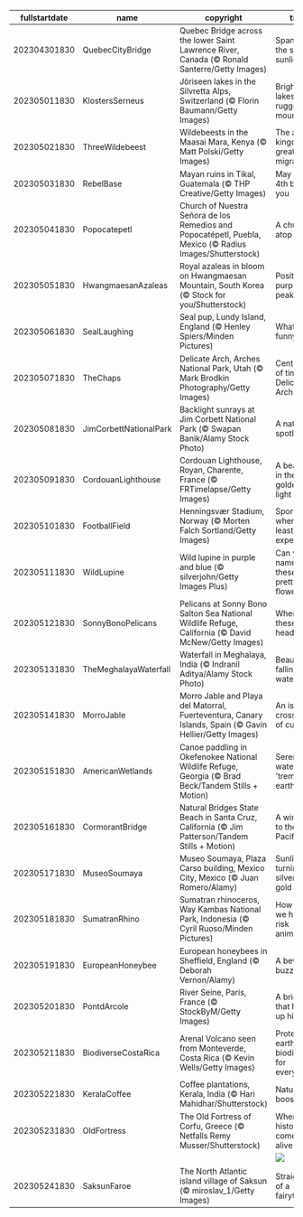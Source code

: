 |fullstartdate|name|copyright|title|image|
|--|--|--|--|--|
202304301830|QuebecCityBridge|Quebec Bridge across the lower Saint Lawrence River, Canada (© Ronald Santerre/Getty Images)|Spanning the soft sunlight|![](/en-IN/2023/05/202304301830QuebecCityBridge.jpg)|
202305011830|KlostersSerneus|Jöriseen lakes in the Silvretta Alps, Switzerland (© Florin Baumann/Getty Images)|Bright blue lakes and rugged mountains|![](/en-IN/2023/05/202305011830KlostersSerneus.jpg)|
202305021830|ThreeWildebeest|Wildebeests in the Maasai Mara, Kenya (© Matt Polski/Getty Images)|The animal kingdom's great migration|![](/en-IN/2023/05/202305021830ThreeWildebeest.jpg)|
202305031830|RebelBase|Mayan ruins in Tikal, Guatemala (© THP Creative/Getty Images)|May the 4th be with you|![](/en-IN/2023/05/202305031830RebelBase.jpg)|
202305041830|Popocatepetl|Church of Nuestra Señora de los Remedios and Popocatépetl, Puebla, Mexico (© Radius Images/Shutterstock)|A church atop a hill|![](/en-IN/2023/05/202305041830Popocatepetl.jpg)|
202305051830|HwangmaesanAzaleas|Royal azaleas in bloom on Hwangmaesan Mountain, South Korea (© Stock for you/Shutterstock)|Positively purple peaks|![](/en-IN/2023/05/202305051830HwangmaesanAzaleas.jpg)|
202305061830|SealLaughing|Seal pup, Lundy Island, England (© Henley Spiers/Minden Pictures)|What's so funny?|![](/en-IN/2023/05/202305061830SealLaughing.jpg)|
202305071830|TheChaps|Delicate Arch, Arches National Park, Utah (© Mark Brodkin Photography/Getty Images)|Centuries of time in a Delicate Arch|![](/en-IN/2023/05/202305071830TheChaps.jpg)|
202305081830|JimCorbettNationalPark|Backlight sunrays at Jim Corbett National Park (© Swapan Banik/Alamy Stock Photo)|A natural spotlight|![](/en-IN/2023/05/202305081830JimCorbettNationalPark.jpg)|
202305091830|CordouanLighthouse|Cordouan Lighthouse, Royan, Charente, France (© FRTimelapse/Getty Images)|A beacon in the golden light|![](/en-IN/2023/05/202305091830CordouanLighthouse.jpg)|
202305101830|FootballField|Henningsvær Stadium, Norway (© Morten Falch Sortland/Getty Images)|Sport where you least expect it|![](/en-IN/2023/05/202305101830FootballField.jpg)|
202305111830|WildLupine|Wild lupine in purple and blue (© silverjohn/Getty Images Plus)|Can you name these pretty flowers?|![](/en-IN/2023/05/202305111830WildLupine.jpg)|
202305121830|SonnyBonoPelicans|Pelicans at Sonny Bono Salton Sea National Wildlife Refuge, California (© David McNew/Getty Images)|Where are these birds headed?|![](/en-IN/2023/05/202305121830SonnyBonoPelicans.jpg)|
202305131830|TheMeghalayaWaterfall|Waterfall in Meghalaya, India (© Indranil Aditya/Alamy Stock Photo)|Beautiful falling waters|![](/en-IN/2023/05/202305131830TheMeghalayaWaterfall.jpg)|
202305141830|MorroJable|Morro Jable and Playa del Matorral, Fuerteventura, Canary Islands, Spain (© Gavin Hellier/Getty Images)|An island crossroad of culture|![](/en-IN/2023/05/202305141830MorroJable.jpg)|
202305151830|AmericanWetlands|Canoe paddling in Okefenokee National Wildlife Refuge, Georgia (© Brad Beck/Tandem Stills + Motion)|Serene waters on a 'trembling earth'|![](/en-IN/2023/05/202305151830AmericanWetlands.jpg)|
202305161830|CormorantBridge|Natural Bridges State Beach in Santa Cruz, California (© Jim Patterson/Tandem Stills + Motion)|A window to the Pacific|![](/en-IN/2023/05/202305161830CormorantBridge.jpg)|
202305171830|MuseoSoumaya|Museo Soumaya, Plaza Carso building, Mexico City, Mexico (© Juan Romero/Alamy)|Sunlight turning silver to gold|![](/en-IN/2023/05/202305171830MuseoSoumaya.jpg)|
202305181830|SumatranRhino|Sumatran rhinoceros, Way Kambas National Park, Indonesia (© Cyril Ruoso/Minden Pictures)|How can we help at-risk animals?|![](/en-IN/2023/05/202305181830SumatranRhino.jpg)|
202305191830|EuropeanHoneybee|European honeybees in Sheffield, England (© Deborah Vernon/Alamy)|A bevy of buzzers|![](/en-IN/2023/05/202305191830EuropeanHoneybee.jpg)|
202305201830|PontdArcole|River Seine, Paris, France (© StockByM/Getty Images)|A bridge that holds up history|![](/en-IN/2023/05/202305201830PontdArcole.jpg)|
202305211830|BiodiverseCostaRica|Arenal Volcano seen from Monteverde, Costa Rica (© Kevin Wells/Getty Images)|Protecting earth's biodiversity for everyone|![](/en-IN/2023/05/202305211830BiodiverseCostaRica.jpg)|
202305221830|KeralaCoffee|Coffee plantations, Kerala, India (© Hari Mahidhar/Shutterstock)|Nature's boost fruit|![](/en-IN/2023/05/202305221830KeralaCoffee.jpg)|
202305231830|OldFortress|The Old Fortress of Corfu, Greece (© Netfalls Remy Musser/Shutterstock)|Where history comes alive|![](/en-IN/2023/05/202305231830OldFortress.jpg)|
||||![](/en-IN/2023/05/.jpg)|
202305241830|SaksunFaroe|The North Atlantic island village of Saksun (© miroslav_1/Getty Images)|Straight out of a fairytale|![](/en-IN/2023/05/202305241830SaksunFaroe.jpg)|
